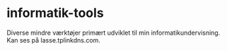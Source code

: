 # informatik-tools
Diverse mindre værktøjer primært udviklet til min informatikundervisning. Kan ses på lasse.tplinkdns.com.
